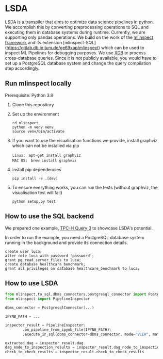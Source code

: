 LSDA
================================
LSDA is a transpiler that aims to optimize data science pipelines in python. We accomplish this by converting preprocessing operations to SQL and executing them in database systems during runtime. Currently, we are supporting only pandas operations.
We build on the work of the [mlinspect framework](https://github.com/stefan-grafberger/mlinspect) and its extension [mlinspect-SQL] (https://gitlab.db.in.tum.de/ge69xap/mlinspect) which can be used to inspect ML Pipelines for debugging purposes. 
We use [XDB](https://dl.acm.org/doi/10.14778/3611540.3611625) to process cross-database queries. Since it is not publicly available, you would have to set up a PostgreSQL database system and change the query compilation step accordingly.


## Run mlinspect locally

Prerequisite: Python 3.8

1. Clone this repository
2. Set up the environment

	`cd mlinspect` <br>
	`python -m venv venv` <br>
	`source venv/bin/activate` <br>

3. If you want to use the visualisation functions we provide, install graphviz which can not be installed via pip

    `Linux: ` `apt-get install graphviz` <br>
    `MAC OS: ` `brew install graphviz` <br>
	
4. Install pip dependencies 

    `pip install -e .[dev]` <br>

5. To ensure everything works, you can run the tests (without graphviz, the visualisation test will fail)

    `python setup.py test` <br>
    

## How to use the SQL backend
We prepared one example, [TPC-H Query 3](example_to_sql/MeinBeispielMitDerNeuenDB-Query3.ipynb) to showcase LSDA's potential.

In order to run the example, you need a PostgreSQL database system running in the background and provide its connection details.

	create user luca;
	alter role luca with password 'password';
	grant pg_read_server_files to luca;
	create database healthcare_benchmark;
	grant all privileges on database healthcare_benchmark to luca;


## How to use LSDA

```python
from mlinspect.to_sql.dbms_connectors.postgresql_connector import PostgresqlConnector
from mlinspect import PipelineInspector

dbms_connector = PostgresqlConnector(...)

IPYNB_PATH = ...

inspector_result = PipelineInspector\
        .on_pipeline_from_ipynb_file(IPYNB_PATH)\
        .execute_in_sql(dbms_connector=dbms_connector, mode="VIEW", materialize=True)

extracted_dag = inspector_result.dag
dag_node_to_inspection_results = inspector_result.dag_node_to_inspection_results
check_to_check_results = inspector_result.check_to_check_results
```
